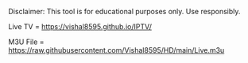 Disclaimer: This tool is for educational purposes only. Use responsibly.

Live TV = https://vishal8595.github.io/IPTV/

M3U File = https://raw.githubusercontent.com/Vishal8595/HD/main/Live.m3u

